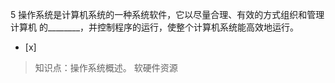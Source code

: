 5
操作系统是计算机系统的一种系统软件，它以尽量合理、有效的方式组织和管理计算机 的________，并控制程序的运行，使整个计算机系统能高效地运行。
- [x]  

> 知识点：操作系统概述。
> 软硬件资源
